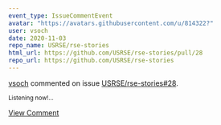 ```yaml
---
event_type: IssueCommentEvent
avatar: "https://avatars.githubusercontent.com/u/814322?"
user: vsoch
date: 2020-11-03
repo_name: USRSE/rse-stories
html_url: https://github.com/USRSE/rse-stories/pull/28
repo_url: https://github.com/USRSE/rse-stories
---
```


<a href='https://github.com/vsoch' target='_blank'>vsoch</a> commented on issue <a href='https://github.com/USRSE/rse-stories/pull/28' target='_blank'>USRSE/rse-stories#28</a>.

<small>Listening now!...</small>

<a href='https://github.com/USRSE/rse-stories/pull/28' target='_blank'>View Comment</a>